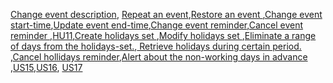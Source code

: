 
[Change event description](https://github.com/khawla-k-banydomi/ActivityScheduler/issues/4), [ Repeat an event](https://github.com/khawla-k-banydomi/ActivityScheduler/issues/5),[Restore an event ](https://github.com/khawla-k-banydomi/ActivityScheduler/issues/6),[Change event start-time](https://github.com/khawla-k-banydomi/ActivityScheduler/issues/7),[Update event end-time](https://github.com/khawla-k-banydomi/ActivityScheduler/issues/8),[Change event reminder](https://github.com/khawla-k-banydomi/ActivityScheduler/issues/9),[Cancel event reminder ](https://github.com/khawla-k-banydomi/ActivityScheduler/issues/10),[HU11](https://github.com/khawla-k-banydomi/ActivityScheduler/issues/11),[Create holidays set ](https://github.com/khawla-k-banydomi/ActivityScheduler/issues/12),[Modify holidays set ](https://github.com/khawla-k-banydomi/ActivityScheduler/issues/13),[Eliminate a range of days from the holidays-set.](https://github.com/khawla-k-banydomi/ActivityScheduler/issues/14),[ Retrieve holidays during certain period. ](https://github.com/khawla-k-banydomi/ActivityScheduler/issues/15),[Cancel hollidays reminder](https://github.com/khawla-k-banydomi/ActivityScheduler/issues/16),[Alert about the non-working days in advance ](https://github.com/khawla-k-banydomi/ActivityScheduler/issues/17),[US15](https://github.com/khawla-k-banydomi/ActivityScheduler/issues/18),[US16](https://github.com/khawla-k-banydomi/ActivityScheduler/issues/19), [US17](https://github.com/khawla-k-banydomi/ActivityScheduler/issues/21) 
